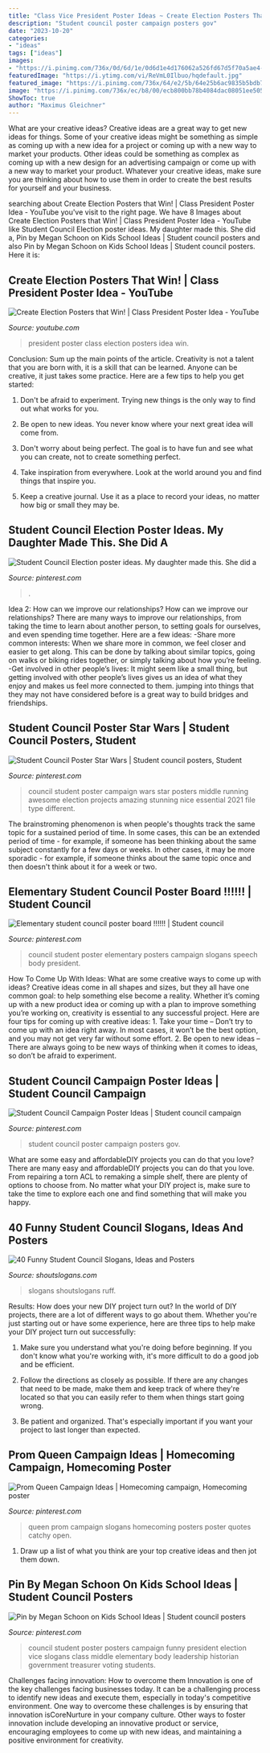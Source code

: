```yaml
---
title: "Class Vice President Poster Ideas ~ Create Election Posters That Win!"
description: "Student council poster campaign posters gov"
date: "2023-10-20"
categories:
- "ideas"
tags: ["ideas"]
images:
- "https://i.pinimg.com/736x/0d/6d/1e/0d6d1e4d176062a526fd67d5f70a5ae4--student-council-posters-student-gov.jpg"
featuredImage: "https://i.ytimg.com/vi/ReVmL0Ilbuo/hqdefault.jpg"
featured_image: "https://i.pinimg.com/736x/64/e2/5b/64e25b6ac9835b5bdb7b66db57b060f2.jpg"
image: "https://i.pinimg.com/736x/ec/b8/00/ecb800bb78b4084dac08051ee5058324.jpg"
ShowToc: true
author: "Maximus Gleichner"
---
```



What are your creative ideas?
Creative ideas are a great way to get new ideas for things. Some of your creative ideas might be something as simple as coming up with a new idea for a project or coming up with a new way to market your products. Other ideas could be something as complex as coming up with a new design for an advertising campaign or come up with a new way to market your product. Whatever your creative ideas, make sure you are thinking about how to use them in order to create the best results for yourself and your business.

	

		
searching about Create Election Posters that Win! | Class President Poster Idea - YouTube you've visit to the right page. We have 8 Images about Create Election Posters that Win! | Class President Poster Idea - YouTube like Student Council Election poster ideas. My daughter made this. She did a, Pin by Megan Schoon on Kids School Ideas | Student council posters and also Pin by Megan Schoon on Kids School Ideas | Student council posters. Here it is:
		
    
## Create Election Posters That Win! | Class President Poster Idea - YouTube

<img loading=lazy src="https://i.ytimg.com/vi/ReVmL0Ilbuo/hqdefault.jpg" onerror="this.onerror=null;this.src='https://tse2.mm.bing.net/th?id=OIP.k-opVc7WtN-0op5uojmqTwHaFj&amp;pid=15.1';" alt="Create Election Posters that Win! | Class President Poster Idea - YouTube">

_Source: youtube.com_

>president poster class election posters idea win. 

	

Conclusion: Sum up the main points of the article.
Creativity is not a talent that you are born with, it is a skill that can be learned. Anyone can be creative, it just takes some practice. Here are a few tips to help you get started:
1. Don't be afraid to experiment. Trying new things is the only way to find out what works for you.

2. Be open to new ideas. You never know where your next great idea will come from.

3. Don't worry about being perfect. The goal is to have fun and see what you can create, not to create something perfect.

4. Take inspiration from everywhere. Look at the world around you and find things that inspire you.

5. Keep a creative journal. Use it as a place to record your ideas, no matter how big or small they may be.

    
## Student Council Election Poster Ideas. My Daughter Made This. She Did A

<img loading=lazy src="https://i.pinimg.com/736x/8f/27/a7/8f27a735e7d715a62e6e8f3c34a6af40--student-council-posters-student-gov.jpg" onerror="this.onerror=null;this.src='https://tse2.mm.bing.net/th?id=OIP.k1TomEypwio5e8Bz1hLxvwHaKf&amp;pid=15.1';" alt="Student Council Election poster ideas. My daughter made this. She did a">

_Source: pinterest.com_

>. 

	

Idea 2: How can we improve our relationships?
How can we improve our relationships? There are many ways to improve our relationships, from taking the time to learn about another person, to setting goals for ourselves, and even spending time together. Here are a few ideas: 
-Share more common interests: When we share more in common, we feel closer and easier to get along. This can be done by talking about similar topics, going on walks or biking rides together, or simply talking about how you’re feeling. 
-Get involved in other people’s lives: It might seem like a small thing, but getting involved with other people’s lives gives us an idea of what they enjoy and makes us feel more connected to them. jumping into things that they may not have considered before is a great way to build bridges and friendships.

    
## Student Council Poster Star Wars | Student Council Posters, Student

<img loading=lazy src="https://i.pinimg.com/736x/19/e9/e0/19e9e08c978c3b3b3f83270954f72dec--student-council-posters-poster-ideas.jpg" onerror="this.onerror=null;this.src='https://tse1.mm.bing.net/th?id=OIP.AmQFaON7UZYcXDxGS-bCggHaJ3&amp;pid=15.1';" alt="Student Council Poster Star Wars | Student council posters, Student">

_Source: pinterest.com_

>council student poster campaign wars star posters middle running awesome election projects amazing stunning nice essential 2021 file type different. 

	

The brainstroming phenomenon is when people's thoughts track the same topic for a sustained period of time. In some cases, this can be an extended period of time - for example, if someone has been thinking about the same subject constantly for a few days or weeks. In other cases, it may be more sporadic - for example, if someone thinks about the same topic once and then doesn't think about it for a week or two.

    
## Elementary Student Council Poster Board !!!!!! | Student Council

<img loading=lazy src="https://i.pinimg.com/736x/64/e2/5b/64e25b6ac9835b5bdb7b66db57b060f2.jpg" onerror="this.onerror=null;this.src='https://tse3.mm.bing.net/th?id=OIP.zZNII7R6qR3wvF0D9QDoyQHaJ3&amp;pid=15.1';" alt="Elementary student council poster board !!!!!! | Student council">

_Source: pinterest.com_

>council student poster elementary posters campaign slogans speech body president. 

	

How To Come Up With Ideas: What are some creative ways to come up with ideas?
Creative ideas come in all shapes and sizes, but they all have one common goal: to help something else become a reality. Whether it’s coming up with a new product idea or coming up with a plan to improve something you’re working on, creativity is essential to any successful project. Here are four tips for coming up with creative ideas: 1. Take your time – Don’t try to come up with an idea right away. In most cases, it won’t be the best option, and you may not get very far without some effort. 2. Be open to new ideas – There are always going to be new ways of thinking when it comes to ideas, so don’t be afraid to experiment. 
    
## Student Council Campaign Poster Ideas | Student Council Campaign

<img loading=lazy src="https://i.pinimg.com/originals/ba/34/92/ba3492f0a9096044ce426cb75179ebc7.jpg" onerror="this.onerror=null;this.src='https://tse3.mm.bing.net/th?id=OIP.p75_7grPpy9rVot9vkd44AHaJ4&amp;pid=15.1';" alt="Student Council Campaign Poster Ideas | Student council campaign">

_Source: pinterest.com_

>student council poster campaign posters gov. 

	

What are some easy and affordableDIY projects you can do that you love?
There are many easy and affordableDIY projects you can do that you love. From repairing a torn ACL to remaking a simple shelf, there are plenty of options to choose from. No matter what your DIY project is, make sure to take the time to explore each one and find something that will make you happy.

    
## 40 Funny Student Council Slogans, Ideas And Posters

<img loading=lazy src="https://shoutslogans.com/wp-content/uploads/2015/08/ruff-if-dont-vote.gif" onerror="this.onerror=null;this.src='https://tse1.mm.bing.net/th?id=OIP.9rMfJ59zsh59TgUj4_MoKgAAAA&amp;pid=15.1';" alt="40 Funny Student Council Slogans, Ideas and Posters">

_Source: shoutslogans.com_

>slogans shoutslogans ruff. 

	

Results: How does your new DIY project turn out?
In the world of DIY projects, there are a lot of different ways to go about them. Whether you're just starting out or have some experience, here are three tips to help make your DIY project turn out successfully:
1. Make sure you understand what you're doing before beginning. If you don't know what you're working with, it's more difficult to do a good job and be efficient.

2. Follow the directions as closely as possible. If there are any changes that need to be made, make them and keep track of where they're located so that you can easily refer to them when things start going wrong.

3. Be patient and organized. That's especially important if you want your project to last longer than expected.

    
## Prom Queen Campaign Ideas | Homecoming Campaign, Homecoming Poster

<img loading=lazy src="https://i.pinimg.com/736x/ec/b8/00/ecb800bb78b4084dac08051ee5058324.jpg" onerror="this.onerror=null;this.src='https://tse3.mm.bing.net/th?id=OIP.uAUYxcCW70DI9oiVaop91AHaJ3&amp;pid=15.1';" alt="Prom Queen Campaign Ideas | Homecoming campaign, Homecoming poster">

_Source: pinterest.com_

>queen prom campaign slogans homecoming posters poster quotes catchy open. 

	

1. Draw up a list of what you think are your top creative ideas and then jot them down.

    
## Pin By Megan Schoon On Kids School Ideas | Student Council Posters

<img loading=lazy src="https://i.pinimg.com/736x/0d/6d/1e/0d6d1e4d176062a526fd67d5f70a5ae4--student-council-posters-student-gov.jpg" onerror="this.onerror=null;this.src='https://tse1.mm.bing.net/th?id=OIP.KuH5AeE77tmW_DX_dMLoKAHaJ3&amp;pid=15.1';" alt="Pin by Megan Schoon on Kids School Ideas | Student council posters">

_Source: pinterest.com_

>council student poster posters campaign funny president election vice slogans class middle elementary body leadership historian government treasurer voting students. 

	

Challenges facing innovation: How to overcome them
Innovation is one of the key challenges facing businesses today. It can be a challenging process to identify new ideas and execute them, especially in today's competitive environment. One way to overcome these challenges is by ensuring that innovation isCoreNurture in your company culture. Other ways to foster innovation include developing an innovative product or service, encouraging employees to come up with new ideas, and maintaining a positive environment for creativity.

